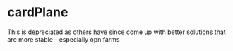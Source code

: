 cardPlane
=========

This is depreciated as others have since come up with better solutions that are more stable - especially opn farms
